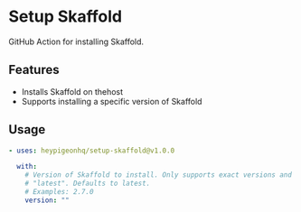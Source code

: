 # Setup Skaffold

GitHub Action for installing Skaffold.

## Features

- Installs Skaffold on thehost
- Supports installing a specific version of Skaffold

## Usage

```yaml
- uses: heypigeonhq/setup-skaffold@v1.0.0

  with:
    # Version of Skaffold to install. Only supports exact versions and
    # "latest". Defaults to latest.
    # Examples: 2.7.0
    version: ""
```
